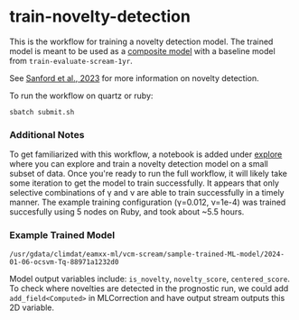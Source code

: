 train-novelty-detection
=======================

This is the workflow for training a novelty detection model. The trained model is meant to be used as a [composite model](https://vulcanclimatemodeling.com/docs/fv3fit/composite-models.html) with a baseline model from `train-evaluate-scream-1yr`. 

See [Sanford et al., 2023](https://agupubs.onlinelibrary.wiley.com/doi/full/10.1029/2023MS003809) for more information on novelty detection.

To run the workflow on quartz or ruby:
```
sbatch submit.sh
```

### Additional Notes
To get familiarized with this workflow, a notebook is added under [explore](explore/) where you can explore and train a novelty detection model on a small subset of data. Once you're ready to run the full workflow, it will likely take some iteration to get the model to train successfully. It appears that only selective combinations of &gamma; and &nu; are able to train successfully in a timely manner. The example training configuration (&gamma;=0.012, &nu;=1e-4) was trained succesfully using 5 nodes on Ruby, and took about ~5.5 hours.

### Example Trained Model
```
/usr/gdata/climdat/eamxx-ml/vcm-scream/sample-trained-ML-model/2024-01-06-ocsvm-Tq-88971a1232d0
```

Model output variables include: `is_novelty`, `novelty_score`, `centered_score`.
To check where novelties are detected in the prognostic run, we could add `add_field<Computed>` in MLCorrection and have output stream outputs this 2D variable.